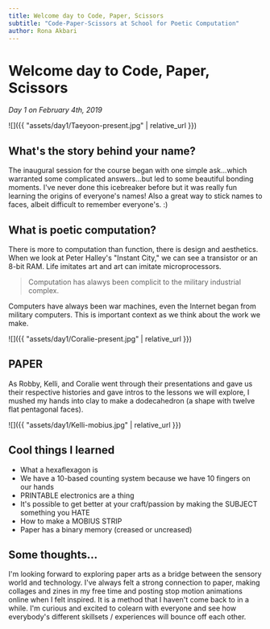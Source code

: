 ```yaml
---
title: Welcome day to Code, Paper, Scissors
subtitle: "Code-Paper-Scissors at School for Poetic Computation"
author: Rona Akbari
---
```


# Welcome day to Code, Paper, Scissors
*Day 1 on February 4th, 2019*

![]({{ "assets/day1/Taeyoon-present.jpg" | relative_url }})

## What's the story behind your name?
The inaugural session for the course began with one simple ask...which warranted some complicated answers...but led to some beautiful bonding moments. I've never done this icebreaker before but it was really fun learning the origins of everyone's names! Also a great way to stick names to faces, albeit difficult to remember everyone's. :)

## What is poetic computation?
There is more to computation than function, there is design and aesthetics. When we look at Peter Halley's "Instant City," we can see a transistor or an 8-bit RAM. Life imitates art and art can imitate microprocessors.

>Computation has alawys been complicit to the military industrial complex.

Computers have always been war machines, even the Internet began from military computers. This is important context as we think about the work we make.

![]({{ "assets/day1/Coralie-present.jpg" | relative_url }})

## PAPER

As Robby, Kelli, and Coralie went through their presentations and gave us their respective histories and gave intros to the lessons we will explore, I mushed my hands into clay to make a dodecahedron (a shape with twelve flat pentagonal faces). 

![]({{ "assets/day1/Kelli-mobius.jpg" | relative_url }})

## Cool things I learned
- What a hexaflexagon is
- We have a 10-based counting system because we have 10 fingers on our hands
- PRINTABLE electronics are a thing
- It's possible to get better at your craft/passion by making the SUBJECT something you HATE
- How to make a MOBIUS STRIP
- Paper has a binary memory (creased or uncreased)

## Some thoughts...
I'm looking forward to exploring paper arts as a bridge between the sensory world and technology. I've always felt a strong connection to paper, making collages and zines in my free time and posting stop motion animations online when I felt inspired. It is a method that I haven't come back to in a while. I'm curious and excited to colearn with everyone and see how everybody's different skillsets / experiences will bounce off each other. 